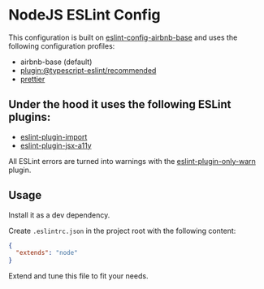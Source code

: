# NodeJS ESLint Config

This configuration is built on [eslint-config-airbnb-base](https://github.com/airbnb/javascript) and uses the following configuration profiles:

- airbnb-base (default)
- [plugin:@typescript-eslint/recommended](https://github.com/typescript-eslint/typescript-eslint)
- [prettier](https://github.com/prettier/eslint-config-prettier)

## Under the hood it uses the following ESLint **plugins**:

- [eslint-plugin-import](https://github.com/import-js/eslint-plugin-import)
- [eslint-plugin-jsx-a11y](https://github.com/jsx-eslint/eslint-plugin-jsx-a11y)

All ESLint errors are turned into warnings with the [eslint-plugin-only-warn](https://github.com/bfanger/eslint-plugin-only-warn) plugin.

## Usage

Install it as a dev dependency.

Create `.eslintrc.json` in the project root with the following content:

```json
{
  "extends": "node"
}
```

Extend and tune this file to fit your needs.
